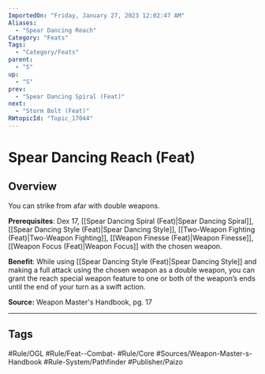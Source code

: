 ```yaml
---
ImportedOn: "Friday, January 27, 2023 12:02:47 AM"
Aliases:
  - "Spear Dancing Reach"
Category: "Feats"
Tags:
  - "Category/Feats"
parent:
  - "S"
up:
  - "S"
prev:
  - "Spear Dancing Spiral (Feat)"
next:
  - "Storm Bolt (Feat)"
RWtopicId: "Topic_17044"
---
```

# Spear Dancing Reach (Feat)
## Overview
You can strike from afar with double weapons.

**Prerequisites**: Dex 17, [[Spear Dancing Spiral (Feat)|Spear Dancing Spiral]], [[Spear Dancing Style (Feat)|Spear Dancing Style]], [[Two-Weapon Fighting (Feat)|Two-Weapon Fighting]], [[Weapon Finesse (Feat)|Weapon Finesse]], [[Weapon Focus (Feat)|Weapon Focus]] with the chosen weapon.

**Benefit**: While using [[Spear Dancing Style (Feat)|Spear Dancing Style]] and making a full attack using the chosen weapon as a double weapon, you can grant the reach special weapon feature to one or both of the weapon’s ends until the end of your turn as a swift action.

**Source:** Weapon Master's Handbook, pg. 17


---
## Tags
#Rule/OGL #Rule/Feat--Combat- #Rule/Core #Sources/Weapon-Master-s-Handbook #Rule-System/Pathfinder #Publisher/Paizo

